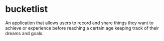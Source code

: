 # bucketlist
An application that  allows users to record and share things they want to achieve or experience before reaching a certain age keeping track of their dreams and goals.
